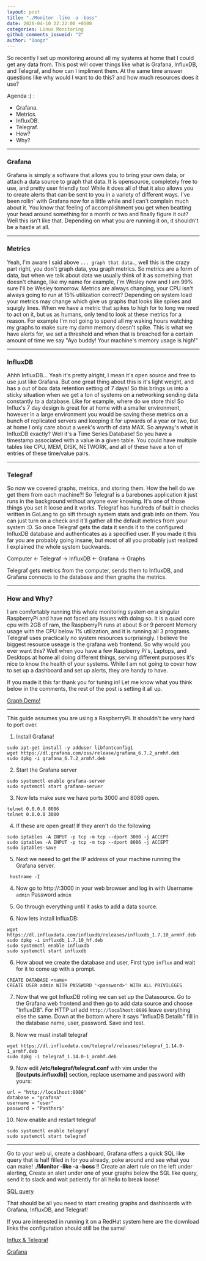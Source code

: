 ```yaml
---
layout: post
title: "./Monitor -like -a -boss"
date: 2020-04-10 22:22:00 +0500
categories: Linux Monitoring
github_comments_issueid: "2"
author: "Doogz"
---
```


So recently I set up monitoring around all my systems at home that I could get any data from. This post will cover things like what is Grafana, InfluxDB, and Telegraf, and how can I impliment them. At the same time answer questions like why would I want to do this? and how much resources does it use?
    
Agenda :) :
 - Grafana.
 - Metrics.
 - InfluxDB.
 - Telegraf.
 - How?
 - Why?
 
---

### Grafana
Grafana is simply a software that allows you to bring your own data, or attach a data source to graph that data. It is opensource, completely free to use, and pretty user friendly too! While it does all of that it also allows you to create alerts that can be sent to you in a variety of different ways.
I've been rollin' with Grafana now for a little while and I can't complain much about it. You know that feeling of accomplishment you get when beatting your head around something for a month or two and finally figure it out? Well this isn't like that. Depending on what you are running it on, it shouldn't be a hastle at all.

---

### Metrics
Yeah, I'm aware I said above `... graph that data.`, well this is the crazy part right, you don't graph data, you graph metrics.
So metrics are a form of data, but when we talk about data we usually think of it as something that doesn't change, like my name for example, I'm Wesley now and I am 99% sure I'll be Wesley tomorrow. Metrics are always changing, your CPU isn't always going to run at 15% utilization correct? Depending on system load your metrics may change which give us graphs that looks like spikes and squigly lines.
When we have a metric that spikes to high for to long we need to act on it, but us as humans, only tend to look at these metrics for a reason. For example I'm not going to spend all my waking hours watching my graphs to make sure my damn memory doesn't spike. This is what we have alerts for, we set a threshold and when that is breached for a certain amount of time we say "Ayo buddy! Your machine's memory usage is high!"

---

### InfluxDB
Ahhh InfluxDB... Yeah it's pretty alright, I mean it's open source and free to use just like Grafana. But one great thing about this is it's light weight, and has a out of box data retention setting of 7 days! So this brings us into a sticky situation when we get a ton of systems on a networking sending data constantly to a database. Like for example, where do we store this!
So Influx's 7 day design is great for at home with a smaller environment, however in a large environment you would be saving these metrics on a bunch of replicated servers and keeping it for upwards of a year or two, but at home I only care about a week's worth of data MAX. So anyway's what is InfluxDB exactly? Well it's a Time Series Database! So you have a timestamp associated with a value in a given table.
You could have multiple tables like CPU, MEM, DISK, NETWORK, and all of these have a ton of entries of these time/value pairs.

---

### Telegraf
So now we covered graphs, metrics, and storing them. How the hell do we get them from each machine?! So Telegraf is a barebones application it just runs in the background without anyone ever knowing. It's one of those things you set it loose and it works. Telegraf has hundreds of built in checks written in GoLang to go sift through system stats and grab info on them. You can just turn on a check and it'll gather all the default metrics from your system :D.
So once Telegraf gets the data it sends it to the configured InfluxDB database and authenticates as a specified user.
If you made it this far you are probably going insane, but most of all you probably just realized I explained the whole system backwards.

Computer <- Telegraf -> InfluxDB <- Grafana -> Graphs 

Telegraf gets metrics from the computer, sends them to InfluxDB, and Grafana connects to the database and then graphs the metrics.

---

### How and Why?

I am comfortably running this whole monitoring system on a singular RaspberryPi and have not faced any issues with doing so. It is a quad core cpu with 2GB of ram, the RaspberryPi runs at about 8 or 9 percent Memory usage with the CPU below 1% utilization, and it is running all 3 programs.
Telegraf uses practically no system resources surprisingly. I believe the biggest resource useage is the grafana web frontend. So why would you ever want this? Well when you have a few Raspberry Pi's, Laptops, and Desktops at home all doing different things, serving different purposes it's nice to know the health of your systems.
While I am not going to cover how to set up a dashboard and set up alerts, they are handy to have.

If you made it this far thank you for tuning in! Let me know what you think below in the comments, the rest of the post is setting it all up.

[Graph Demo!](/assets/Pics/dashboardgraphs.png)

---

This guide assumes you are using a RaspberryPi. It shouldn't be very hard to port over.

1) Install Grafana!
```
sudo apt-get install -y adduser libfontconfig1
wget https://dl.grafana.com/oss/release/grafana_6.7.2_armhf.deb
sudo dpkg -i grafana_6.7.2_armhf.deb
```
    
2) Start the Grafana server
```
sudo systemctl enable grafana-server
sudo systemctl start grafana-server
```

3) Now lets make sure we have ports 3000 and 8086 open.
```
telnet 0.0.0.0 8086
telnet 0.0.0.0 3000
```

4) If these are open great! If they aren't do the following
```
sudo iptables -A INPUT -p tcp -m tcp --dport 3000 -j ACCEPT
sudo iptables -A INPUT -p tcp -m tcp --dport 8086 -j ACCEPT
sudo iptables-save
```
       
5) Next we neeed to get the IP address of your machine running the Grafana server.
```
 hostname -I
```
4) Now go to http://<ipaddress>:3000 in your web browser and log in with Username `admin` Password `admin`

5) Go through everything until it asks to add a data source.

5) Now lets install InfluxDB:
```
wget https://dl.influxdata.com/influxdb/releases/influxdb_1.7.10_armhf.deb
sudo dpkg -i influxdb_1.7.10_hf.deb
sudo systemctl enable influxdb
sudo systemctl start influxdb
```
 
6) How about we create the database and user, First type `influx` and wait for it to come up with a prompt.
```
CREATE DATABASE <name>
CREATE USER admin WITH PASSWORD '<password>' WITH ALL PRIVILEGES
```

7) Now that we got InfluxDB rolling we can set up the Datasource. Go to the Grafana web frontend and then go to add data source and choose "InfluxDB".
For HTTP url add `http://localhost:8086` leave everything else the same. Down at the bottom where it says "InfluxDB Details" fill in the database name, user, password. Save and test.

8) Now we must install telegraf
```
wget https://dl.influxdata.com/telegraf/releases/telegraf_1.14.0-1_armhf.deb
sudo dpkg -i telegraf_1.14.0-1_armhf.deb
```

9) Now edit **/etc/telegraf/telegraf.conf** with vim under the __[[outputs.influxdb]]__ section, replace username and password with yours:
```
url = "http://localhost:8086"
database = "grafana"
username = "user"
password = "Panther$"
```

10) Now enable and restart telegraf
```
sudo systemctl enable telegraf
sudo systemctl start telegraf
```
---
Go to your web ui, create a dashboard, Grafana offers a quick SQL like query that is half filled in for you already, poke around and see what you can make! __./Monitor -like -a -boss__ !! Create an alert rule on the left under alerting, Create an alert under one of your graphs below the SQL like query, send it to slack and wait patiently for all hello to break loose!

[SQL query](/assets/Pics/query.PNG)

That should be all you need to start creating graphs and dashboards with Grafana, InfluxDB, and Telegraf!

If you are interested in running it on a RedHat system here are the download links the configuration should still be the same!

[Influx & Telegraf](https://portal.influxdata.com/downloads/) 

[Grafana](https://grafana.com/grafana/download?platform=linux)
